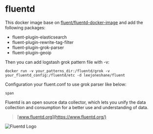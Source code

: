 # fluentd

This docker image base on [fluent/fluentd-docker-image](https://github.com/fluent/fluentd-docker-image) and add the following packages:

- fluent-plugin-elasticsearch
- fluent-plugin-rewrite-tag-filter
- fluent-plugin-grok-parser
- fluent-plugin-geoip

Then you can add logstash grok pattern file with -v:

```
docker run -v your_patterns_dir:/fluentd/grok -v your_fluentd_config:/fluentd/etc -d leejoneshane/fluent
```

Configuration your fluent.conf to use grok parser like below:

```
span
```

Fluentd is an open source data collector, which lets you unify the data
collection and consumption for a better use and understanding of data.

> [www.fluentd.org](https://www.fluentd.org/)

![Fluentd Logo](https://www.fluentd.org/assets/img/miscellany/fluentd-logo.png)
